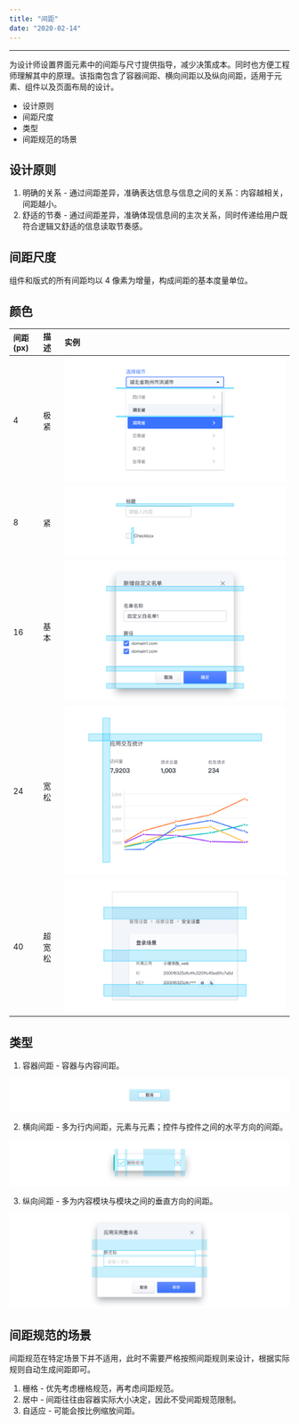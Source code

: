 ```yaml
---
title: "间距"
date: "2020-02-14"
---
```


---

为设计师设置界面元素中的间距与尺寸提供指导，减少决策成本。同时也方便工程师理解其中的原理。该指南包含了容器间距、横向间距以及纵向间距，适用于元素、组件以及页面布局的设计。

- 设计原则
- 间距尺度
- 类型
- 间距规范的场景

## 设计原则

1. 明确的关系 - 通过间距差异，准确表达信息与信息之间的关系：内容越相关，间距越小。
2. 舒适的节奏 - 通过间距差异，准确体现信息间的主次关系，同时传递给用户既符合逻辑又舒适的信息读取节奏感。

## 间距尺度

组件和版式的所有间距均以 4 像素为增量，构成间距的基本度量单位。

## 颜色

| 间距 (px) | 描述   | 实例                        |
| :-------- | :----- | :-------------------------- |
| 4         | 极紧   | ![spacing-1](spacing-1.jpg) |
| 8         | 紧     | ![spacing-2](spacing-2.jpg) |
| 16        | 基本   | ![spacing-3](spacing-3.jpg) |
| 24        | 宽松   | ![spacing-4](spacing-4.jpg) |
| 40        | 超宽松 | ![spacing-5](spacing-5.jpg) |

## 类型

1. 容器间距 - 容器与内容间距。

![spacing-6](spacing-6.jpg)

2. 横向间距 - 多为行内间距，元素与元素；控件与控件之间的水平方向的间距。

![spacing-7](spacing-7.jpg)

3. 纵向间距 - 多为内容模块与模块之间的垂直方向的间距。

![spacing-8](spacing-8.jpg)

## 间距规范的场景

间距规范在特定场景下并不适用，此时不需要严格按照间距规则来设计，根据实际规则自动生成间距即可。

1. 栅格 - 优先考虑栅格规范，再考虑间距规范。
2. 居中 - 间距往往由容器实际大小决定，因此不受间距规范限制。
3. 自适应 - 可能会按比例缩放间距。